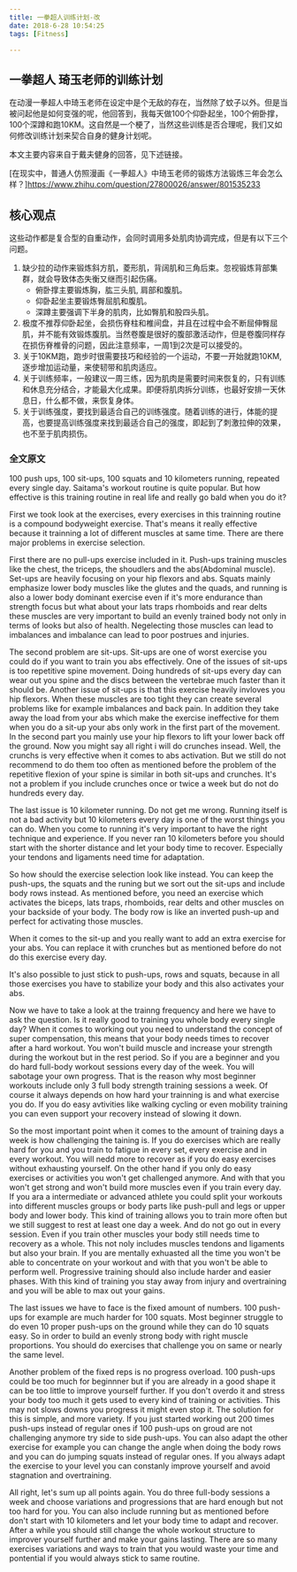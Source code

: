 ```yaml
---
title: 一拳超人训练计划-改
date: 2018-6-28 10:54:25
tags: [Fitness]

---
```




## 一拳超人 琦玉老师的训练计划 ##

在动漫一拳超人中琦玉老师在设定中是个无敌的存在，当然除了蚊子以外。但是当被问起他是如何变强的呢，他回答到，我每天做100个仰卧起坐，100个俯卧撑，100个深蹲和跑10KM。这自然是一个梗了，当然这些训练是否合理呢，我们又如何修改训练计划来契合自身的健身计划呢。

本文主要内容来自于戴夫健身的回答，见下述链接。

[在现实中，普通人仿照漫画《一拳超人》中琦玉老师的锻炼方法锻炼三年会怎么样？]<https://www.zhihu.com/question/27800026/answer/801535233>



<!--more-->

## 核心观点 ##

这些动作都是复合型的自重动作，会同时调用多处肌肉协调完成，但是有以下三个问题。

1. 缺少拉的动作来锻炼斜方肌，菱形肌，背阔肌和三角后束。忽视锻炼背部集群，就会导致体态失衡又继而引起伤痛。
   * 俯卧撑主要锻炼胸，肱三头肌, 肩部和腹肌。
   * 仰卧起坐主要锻炼臀屈肌和腹肌。
   * 深蹲主要强调下半身的肌肉，比如臀肌和股四头肌。
2. 极度不推荐仰卧起坐，会损伤脊柱和椎间盘，并且在过程中会不断屈伸臀屈肌，并不能有效锻炼腹肌。当然卷腹是很好的腹部激活动作，但是卷腹同样存在损伤脊椎骨的问题，因此注意频率，一周1到2次是可以接受的。
3. 关于10KM跑，跑步时很需要技巧和经验的一个运动，不要一开始就跑10KM,逐步增加运动量，来使韧带和肌肉适应。
4. 关于训练频率，一般建议一周三练，因为肌肉是需要时间来恢复的，只有训练和休息充分结合，才能最大化成果。即便将肌肉拆分训练，也最好安排一天休息日，什么都不做，来恢复身体。
5. 关于训练强度，要找到最适合自己的训练强度。随着训练的进行，体能的提高，也要提高训练强度来找到最适合自己的强度，即起到了刺激拉伸的效果，也不至于肌肉损伤。



### 全文原文 ###

100 push ups, 100 sit-ups, 100 squats  and 10 kilometers running, repeated every single day. Saitama's workout routine is quite popular. But how effective is this training routine in real life and really go bald when you do it? 

First we took look at the exercises, every exercises in this trainning routine is  a compound bodyweight  exercise. That's means it really  effective because it trainning a lot of different muscles at same time.  There are there major problems in exercise selection. 

First there are no pull-ups exercise included in it. Push-ups training muscles like the chest, the triceps, the shoudlers and the abs(Abdominal muscle). Set-ups are heavily focusing on your hip flexors and abs. Squats mainly emphasize lower body muscles like the  glutes and the quads, and running is also a lower body dominant exercise even if it's more endurance than strength focus but what about your lats traps rhomboids and rear delts these muscles are very important to build an evenly trained  body not  only in terms of looks but also of health. Negelecting those muscles can lead to imbalances and imbalance can lead to poor postrues and injuries.    

The second problem are sit-ups. Sit-ups are one of worst exercise you could do if you want to train you abs effectively. One of the issues of sit-ups is too repetitive spine movement. Doing hundreds of sit-ups every day can wear out you spine and the discs between the vertebrae much faster than it should be. Another issue of sit-ups is that this exercise heavily invloves you hip flexors. When these muscles are too tight they can create several problems like for example imbalances and back pain. In addition they take away the load from your abs which make the exercise ineffective for them when you do a sit-up your abs only work in the first part of the movement. In the second part you mainly use your hip flexors to lift your lower back off the ground. Now you might say all right i will do crunches insead. Well, the crunchs is very effective when it comes to abs activation. But we still do not recommend to do them too often as mentioned before the problem of the repetitive flexion of your spine is similar in both sit-ups and crunches. It's not a problem if you include crunches once or twice a week but do not do hundreds every day.

The last issue is 10 kilometer running. Do not get me wrong. Running itself is not a bad activity but 10 kilometers every day is one of the worst things you can do. When you come to running it's very important to have the right technique and experience. If you never ran 10 kilometers before you should start with the shorter distance and let your body time to recover. Especially your tendons and ligaments need time for adaptation.

So how should the exercise selection look like instead.  You can keep the push-ups, the squats and the runing but we sort out the sit-ups and include body rows instead. As mentioned before, you need an exercise which activates the biceps, lats traps, rhomboids, rear delts and other muscles on your backside of your body. The body row is like an inverted push-up and perfect for activating those muscles. 

When it comes to the sit-up and you really want to add an extra exercise for your abs. You can replace it with crunches but as mentioned before do not do this exercise every day.

 It's also possible to just stick to push-ups, rows and squats, because in all those exercises you have to stabilize your body and this also activates your abs. 

Now we have to take a look at the trainng frequency and here we have to ask the question. Is it really good to training you whole body every single day? When it comes to working out you need to understand the concept of super compensation, this means that your body needs times to recover after a hard workout. You won't build muscle and increase your strength during the workout but in the rest period. So if you are a beginner and you do hard full-body workout sessions every day of the week. You will sabotage your own progress. That is the reason why most beginner workouts include only 3 full body strength training sessions a week. Of course it always depends on how hard your trainning is and what exercise you do. If you do easy avtivities like walking cycling or even mobility training you can even support your recovery instead of slowing it down. 

So the most important point when it comes to the amount of training days a week is how challenging the taining is. If you do exercises which are really hard for you and you train to fatigue in every set, every exercise and in every workout. You will nedd more to recover as if you do easy exercises without exhausting yourself. On the other hand if you only do easy exercises or activities you won't get challenged anymore. And with that you won't get strong and won't build more muscles even if you train every day. If you ara a intermediate or advanced athlete you could split your workouts into different muscles groups or body parts like push-pull and legs or upper body and lower body. This kind of training allows you to train more often but we still suggest to rest at least one day a week. And do not go out in every session. Even if you train other muscles your body still needs time to recovery as a whole. This not  noly includes muscles tendons and ligaments but also your brain. If you are mentally exhuasted all the time you won't be able to concentrate on your workout and with that you won't be able to perform well. Progressive training should also include harder and easier phases. With this kind of training you stay away from injury and overtraining and you will be able to max out your gains. 

The last issues we have to face is the fixed amount of numbers. 100 push-ups for example are much harder for 100 squats. Most beginner struggle to do even 10 proper push-ups on the ground while they can do 10 squats easy. So in order to  build an evenly strong body with right muscle proportions. You should do exercises that challenge you on same or nearly the same level. 

Another problem of the fixed reps is no progress overload. 100 push-ups could be too much for beginnner but if you are already in a good shape it can be too little to improve yourself further. If you don't overdo it and stress your body too much it gets used to every kind of training or activities.  This may not slows downs you progress it might even stop it. The solution for this  is simple, and more variety. If you just started working out 200 times push-ups instead of regular ones if 100 push-ups on groud are not challenging anymore try side to side push-ups.  You can also adapt the other exercise for example you can change the angle when doing the body rows and you can do jumping squats instead of regular ones.  If you always adapt the exercise to your level you can constanly improve yourself and avoid stagnation and overtraining.

All right, let's sum up all points again. You do three full-body sessions a week and choose variations and progressions that are hard enough but not too hard for you. You can also include running but as mentioned before don't start with 10 kilometers and let your body time to adapt and recover. After a while  you should still change the whole workout structure to improver yourself further and make your gains lasting. There are so many exercises variations and ways to train that you would waste your time and pontential if you would always stick to same routine. 